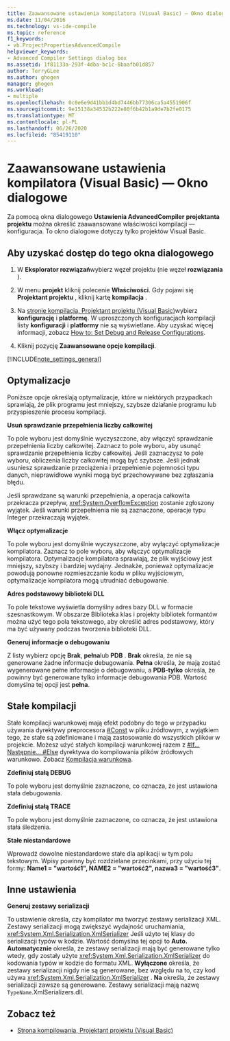 ```yaml
---
title: Zaawansowane ustawienia kompilatora (Visual Basic) — Okno dialogowe
ms.date: 11/04/2016
ms.technology: vs-ide-compile
ms.topic: reference
f1_keywords:
- vb.ProjectPropertiesAdvancedCompile
helpviewer_keywords:
- Advanced Compiler Settings dialog box
ms.assetid: 1f81133a-293f-4dba-bc1c-8baafb01d857
author: TerryGLee
ms.author: ghogen
manager: ghogen
ms.workload:
- multiple
ms.openlocfilehash: 0c0e6e9d41bb1d4bd7446bb77306ca5a4551906f
ms.sourcegitcommit: 9e15138a34532b222e80f6b42b1a9de7b2fe0175
ms.translationtype: MT
ms.contentlocale: pl-PL
ms.lasthandoff: 06/26/2020
ms.locfileid: "85419110"
---
```

# <a name="advanced-compiler-settings-dialog-box-visual-basic"></a>Zaawansowane ustawienia kompilatora (Visual Basic) — Okno dialogowe

Za pomocą okna dialogowego **Ustawienia AdvancedCompiler** **projektanta projektu** można określić zaawansowane właściwości kompilacji — konfiguracja. To okno dialogowe dotyczy tylko projektów Visual Basic.

## <a name="to-access-this-dialog-box"></a>Aby uzyskać dostęp do tego okna dialogowego

1. W **Eksplorator rozwiązań**wybierz węzeł projektu (nie węzeł **rozwiązania** ).

2. W menu **projekt** kliknij polecenie **Właściwości**. Gdy pojawi się **Projektant projektu** , kliknij kartę **kompilacja** .

3. Na [stronie kompilacja, Projektant projektu (Visual Basic)](../../ide/reference/compile-page-project-designer-visual-basic.md)wybierz **konfigurację** i **platformę**. W uproszczonych konfiguracjach kompilacji listy **konfiguracji** i **platformy** nie są wyświetlane. Aby uzyskać więcej informacji, zobacz [How to: Set Debug and Release Configurations](../../debugger/how-to-set-debug-and-release-configurations.md).

4. Kliknij pozycję **Zaawansowane opcje kompilacji**.

[!INCLUDE[note_settings_general](../../data-tools/includes/note_settings_general_md.md)]

## <a name="optimizations"></a>Optymalizacje

Poniższe opcje określają optymalizacje, które w niektórych przypadkach sprawiają, że plik programu jest mniejszy, szybsze działanie programu lub przyspieszenie procesu kompilacji.

**Usuń sprawdzanie przepełnienia liczby całkowitej**

To pole wyboru jest domyślnie wyczyszczone, aby włączyć sprawdzanie przepełnienia liczby całkowitej. Zaznacz to pole wyboru, aby usunąć sprawdzanie przepełnienia liczby całkowitej. Jeśli zaznaczysz to pole wyboru, obliczenia liczby całkowitej mogą być szybsze. Jeśli jednak usuniesz sprawdzanie przeciążenia i przepełnienie pojemności typu danych, nieprawidłowe wyniki mogą być przechowywane bez zgłaszania błędu.

Jeśli sprawdzane są warunki przepełnienia, a operacja całkowita przekracza przepływ, <xref:System.OverflowException> zostanie zgłoszony wyjątek. Jeśli warunki przepełnienia nie są zaznaczone, operacje typu Integer przekraczają wyjątek.

**Włącz optymalizacje**

To pole wyboru jest domyślnie wyczyszczone, aby wyłączyć optymalizacje kompilatora. Zaznacz to pole wyboru, aby włączyć optymalizacje kompilatora. Optymalizacje kompilatora sprawiają, że plik wyjściowy jest mniejszy, szybszy i bardziej wydajny. Jednakże, ponieważ optymalizacje powodują ponowne rozmieszczanie kodu w pliku wyjściowym, optymalizacje kompilatora mogą utrudniać debugowanie.

 **Adres podstawowy biblioteki DLL**

To pole tekstowe wyświetla domyślny adres bazy DLL w formacie szesnastkowym. W obszarze Biblioteka klas i projekty bibliotek formantów można użyć tego pola tekstowego, aby określić adres podstawowy, który ma być używany podczas tworzenia biblioteki DLL.

 **Generuj informacje o debugowaniu**

Z listy wybierz opcję **Brak**, **pełna**lub **PDB** . **Brak** określa, że nie są generowane żadne informacje debugowania. **Pełna** określa, że mają zostać wygenerowane pełne informacje o debugowaniu, a **PDB-tylko** określa, że powinny być generowane tylko informacje debugowania PDB. Wartość domyślna tej opcji jest **pełna**.

## <a name="compilation-constants"></a>Stałe kompilacji

Stałe kompilacji warunkowej mają efekt podobny do tego w przypadku używania dyrektywy preprocesora [#Const](/dotnet/visual-basic/language-reference/directives/const-directive) w pliku źródłowym, z wyjątkiem tego, że stałe są zdefiniowane i mają zastosowanie do wszystkich plików w projekcie. Możesz użyć stałych kompilacji warunkowej razem z [#If... Następnie... #Else](/dotnet/visual-basic/language-reference/directives/if-then-else-directives) dyrektywa do kompilowania plików źródłowych warunkowo. Zobacz [Kompilacja warunkowa](/dotnet/visual-basic/programming-guide/program-structure/conditional-compilation).

 **Zdefiniuj stałą DEBUG**

To pole wyboru jest domyślnie zaznaczone, co oznacza, że jest ustawiona stała debugowania.

 **Zdefiniuj stałą TRACE**

To pole wyboru jest domyślnie zaznaczone, co oznacza, że jest ustawiona stała śledzenia.

 **Stałe niestandardowe**

Wprowadź dowolne niestandardowe stałe dla aplikacji w tym polu tekstowym. Wpisy powinny być rozdzielane przecinkami, przy użyciu tej formy: **Name1 = "wartość1", NAME2 = "wartość2", nazwa3 = "wartość3"**.

## <a name="other-settings"></a>Inne ustawienia

**Generuj zestawy serializacji**

To ustawienie określa, czy kompilator ma tworzyć zestawy serializacji XML. Zestawy serializacji mogą zwiększyć wydajność uruchamiania, <xref:System.Xml.Serialization.XmlSerializer> Jeśli użyto tej klasy do serializacji typów w kodzie. Wartość domyślna tej opcji to **Auto.** **Automatycznie** określa, że zestawy serializacji mają być generowane tylko wtedy, gdy zostały użyte <xref:System.Xml.Serialization.XmlSerializer> do kodowania typów w kodzie do formatu XML. **Wyłączone** określa, że zestawy serializacji nigdy nie są generowane, bez względu na to, czy kod używa <xref:System.Xml.Serialization.XmlSerializer> . **Na** określa, że zestawy serializacji zawsze są generowane. Zestawy serializacji mają nazwę `TypeName`.XmlSerializers.dll.

## <a name="see-also"></a>Zobacz też

- [Strona kompilowania, Projektant projektu (Visual Basic)](../../ide/reference/compile-page-project-designer-visual-basic.md)
